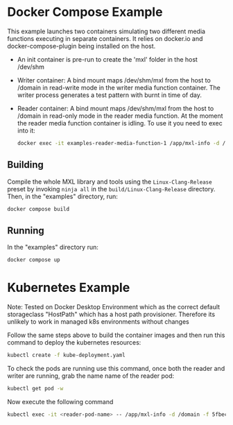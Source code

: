 # Docker Compose Example

This example launches two containers simulating two different media functions executing in separate containers.  It relies on docker.io and docker-compose-plugin being installed on the host.

- An init container is pre-run to create the 'mxl' folder in the host /dev/shm
- Writer container: A bind mount maps /dev/shm/mxl from the host to /domain  in read-write mode in the writer media function container.  The writer process generates a test pattern with burnt in time of day.
- Reader container: A bind mount maps /dev/shm/mxl from the host to /domain in read-only mode in the reader media function. At the moment the reader media function container is idling.  To use it you need to exec into it:

    ```bash
    docker exec -it examples-reader-media-function-1 /app/mxl-info -d /domain -f 5fbec3b1-1b0f-417d-9059-8b94a47197ed
    ```

## Building

Compile the whole MXL library and tools using the ```Linux-Clang-Release``` preset by invoking ```ninja all``` in the ```build/Linux-Clang-Release```  directory.  Then, in the "examples" directory, run:

```bash
docker compose build
```

## Running

In the "examples" directory run:

```bash
docker compose up
```

# Kubernetes Example

Note: Tested on Docker Desktop Environment which as the correct default storageclass "HostPath" which has a host path provisioner. Therefore its unlikely to work in managed k8s environments without changes

Follow the same steps above to build the container images and then run this command to deploy the kubernetes resources:

```bash
kubectl create -f kube-deployment.yaml
```

To check the pods are running use this command, once both the reader and writer are running, grab the name name of the reader pod:

``` bash
kubectl get pod -w
```

Now execute the following command

``` bash
kubectl exec -it <reader-pod-name> -- /app/mxl-info -d /domain -f 5fbec3b1-1b0f-417d-9059-8b94a47197ed
```
